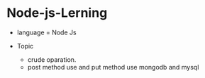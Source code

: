 # Node-js-Lerning

- language = Node Js

- Topic 
    * crude oparation.
    * post method use and put method use mongodb and mysql
  
